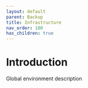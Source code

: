 ```yaml
---
layout: default
parent: Backup
title: Infrastructure
nav_order: 100
has_children: true
---
```


# Introduction

Global environment description
